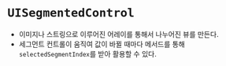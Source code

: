 # `UISegmentedControl`

- 이미지나 스트링으로 이루어진 어레이를 통해서 나누어진 뷰를 만든다.
- 세그먼트 컨트롤이 움직여 값이 바뀔 때마다 메서드를 통해 `selectedSegmentIndex`를 받아 활용할 수 있다.
